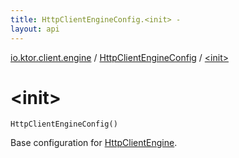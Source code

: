 ```yaml
---
title: HttpClientEngineConfig.<init> - 
layout: api
---
```


<div class='api-docs-breadcrumbs'><a href="../index.html">io.ktor.client.engine</a> / <a href="index.html">HttpClientEngineConfig</a> / <a href="./-init-.html">&lt;init&gt;</a></div>

# &lt;init&gt;

<div class="signature"><code><span class="identifier">HttpClientEngineConfig</span><span class="symbol">(</span><span class="symbol">)</span></code></div>

Base configuration for <a href="../-http-client-engine/index.html">HttpClientEngine</a>.

